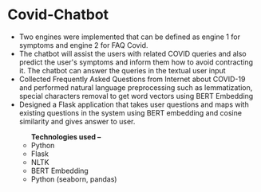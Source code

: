 <h1>Covid-Chatbot</h1>

<p>
<ul>
<li>Two engines were implemented that can be defined as engine 1 for symptoms and engine 2 for FAQ Covid.
<li>The chatbot will assist the users with related COVID queries and also predict the user's symptoms and inform them how to avoid contracting it. The chatbot can answer the queries in the textual user input</li>
<li>Collected Frequently Asked Questions from Internet about COVID-19 and performed
natural language preprocessing such as lemmatization, special characters removal to get word vectors using BERT
Embedding</li>
<li>Designed a Flask application that takes user questions and maps with existing questions in the system
using BERT embedding and cosine similarity and gives answer to user.</li>

<ul><b>Technologies used –</b>
<li>Python</li>
<li>Flask</li>
<li>NLTK</li>
<li>BERT Embedding</li>
<li>Python (seaborn, pandas)</li>

</ul>
</p>
